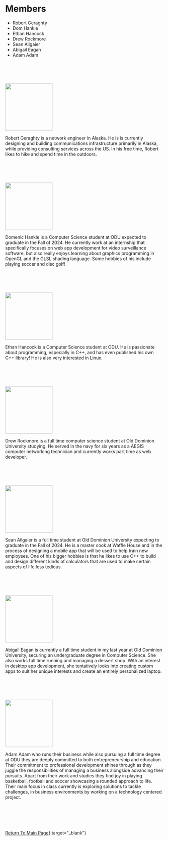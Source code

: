 # Members
- Robert Geraghty
- Dom Hankle
- Ethan Hancock
- Drew Rockmore
- Sean Allgaier
- Abigail Eagan
- Adam Adam


<br>
<br>
<br>
<br>

<img src="assets/images/Bio/RobertGeraghty.jpg" style="width: 150px;">

Robert Geraghty is a network engineer in Alaska. He is is currently designing and building communications infrastructure primarily in Alaska, while providing consulting services across the US. In his free time, Robert likes to hike and spend time in the outdoors.


<br>
<br>
<br>
<br>

<img src="assets/images/Bio/DomHankle.png" style="width: 150px;">

Domenic Hankle is a Computer Science student at ODU expected to graduate in the Fall of 2024.
He currently work at an internship that specifically focuses on web app development for video surveillance software, but also
really enjoys learning about graphics programming in OpenGL and the GLSL shading language. Some hobbies of his include playing soccer and disc golf!

<br>
<br>
<br>
<br>

<img src="assets/images/Bio/Ethan_Hancock.jpeg" style="width: 150px;">


Ethan Hancock is a Computer Science student at ODU.
He is passionate about programming, especially in C++, and has even published his own C++ library!
He is also very interested in Linux.


<br>
<br>
<br>
<br>

<img src="assets/images/Bio/DrewRockmore.png" style="width: 150px;">


Drew Rockmore is a full time computer science student at Old Dominion University studying.
He served in the navy for six years as a AEGIS computer networking technician and currently works part time as web developer. 


<br>
<br>
<br>
<br>

<img src="assets/images/Bio/SeanAllgaier.jpg" style="width: 150px;">

Sean Allgaier is a full time student at Old Dominion University expecting to graduate in the Fall of 2024.
He is a master cook at Waffle House and in the process of designing a mobile app that will be used to help train new employees. 
One of his bigger hobbies is that he likes to use C++ to build and design different kinds of calculators that are used to make certain aspects of life less tedious. 
 

<br>
<br>
<br>
<br>

<img src="assets/images/Bio/Abigail_Eagan.PNG" style="width: 150px;">

Abigail Eagan is currently a full time student in my last year at Old Dominion University,
securing an undergraduate degree in Computer Science. 
She also works full time running and managing a dessert shop. With an interest in desktop app development, she tentatively looks
into creating custom apps to suit her unique interests and create an entirely personalized laptop.


<br>
<br>
<br>
<br>

<img src="assets/images/Bio/AdamAdam.jpg" style="width: 150px;">

Adam Adam who runs their business while also pursuing a full time degree at ODU they are deeply committed
to both entrepreneurship and education. Their commitment to professional development shines through as they juggle the responsibilities of managing a business alongside advancing their pursuits. Apart from their work and studies they find joy in playing basketball, football and soccer showcasing a rounded approach to life. 
Their main focus in class currently is exploring solutions to tackle challenges, in business environments by working on a technology centered project.


<br>
<br>
<br>
<br>

[Return To Main Page](README.md){:target="_blank"}

<br>
<br>
<br>
<br>

